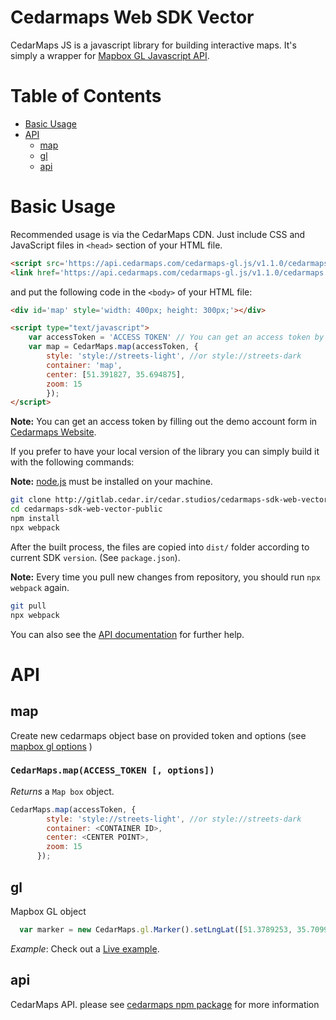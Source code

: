 # Cedarmaps Web SDK Vector

CedarMaps JS is a javascript library for building interactive maps. It's simply a wrapper for [Mapbox GL Javascript API](https://github.com/mapbox/mapbox-gl-js).

# Table of Contents
- [Basic Usage](#basic-usage)
- [API](#api)
	- [map](#map)
	- [gl](#gl)
	- [api](#api)

# Basic Usage

Recommended usage is via the CedarMaps CDN. Just include CSS and JavaScript files in `<head>` section of your HTML file.

```html
<script src='https://api.cedarmaps.com/cedarmaps-gl.js/v1.1.0/cedarmaps.js'></script>
<link href='https://api.cedarmaps.com/cedarmaps-gl.js/v1.1.0/cedarmaps.css' rel='stylesheet'/>
```

and put the following code in the `<body>` of your HTML file:

```html
<div id='map' style='width: 400px; height: 300px;'></div>

<script type="text/javascript">
    var accessToken = 'ACCESS TOKEN' // You can get an access token by filling out the demo account form in https://www.cedarmaps.com/#demo
	var map = CedarMaps.map(accessToken, {
        style: 'style://streets-light', //or style://streets-dark
        container: 'map',
        center: [51.391827, 35.694875],
        zoom: 15
        });
</script>
```
**Note:** You can get an access token by filling out the demo account form in [Cedarmaps Website](https://www.cedarmaps.com/#demo).

If you prefer to have your local version of the library you can simply build it with the following commands:

**Note:** [node.js](http://nodejs.org/) must be installed on your machine.

```sh
git clone http://gitlab.cedar.ir/cedar.studios/cedarmaps-sdk-web-vector-public.git
cd cedarmaps-sdk-web-vector-public
npm install
npx webpack
```

After the built process, the files are copied into `dist/` folder according to current SDK `version`. (See `package.json`).

**Note:** Every time you pull new changes from repository, you should run `npx webpack` again.
```sh
git pull
npx webpack
```

You can also see the [API documentation](hhttps://www.mapbox.com/mapbox-gl-js) for further help.

# API

## map
Create new cedarmaps object base on provided token and options (see [mapbox gl options](https://www.mapbox.com/mapbox-gl-js/api/#map) )

### `CedarMaps.map(ACCESS_TOKEN [, options])`

_Returns_ a `Map box` object.

```javascript
CedarMaps.map(accessToken, {
        style: 'style://streets-light', //or style://streets-dark
        container: <CONTAINER ID>,
        center: <CENTER POINT>,
        zoom: 15
      });
```


## gl
Mapbox GL object
```javascript
  var marker = new CedarMaps.gl.Marker().setLngLat([51.3789253, 35.709987]).addTo(map)
```

_Example_: Check out a [Live example](https://demo.cedarmaps.com/websdk-vector/demos/basic-map-marker.html).

## api
CedarMaps API. please see [cedarmaps npm package](https://www.npmjs.com/package/cedar-maps) for more information